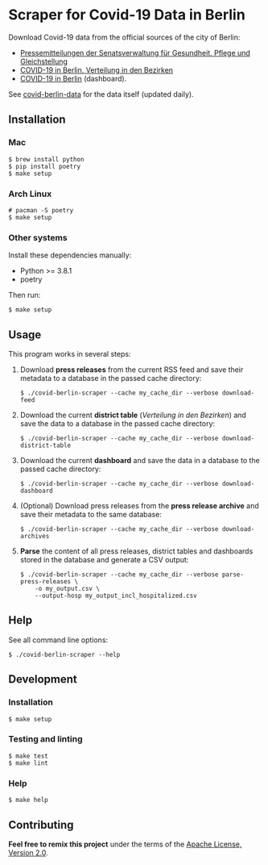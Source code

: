 # Scraper for Covid-19 Data in Berlin

Download Covid-19 data from the official sources of the city of Berlin:

- [Pressemitteilungen der Senatsverwaltung für Gesundheit, Pflege und
  Gleichstellung](https://www.berlin.de/sen/gpg/service/presse/2020/)
- [COVID-19 in Berlin, Verteilung in den
  Bezirken](https://www.berlin.de/lageso/gesundheit/infektionsepidemiologie-infektionsschutz/corona/tabelle-bezirke/)
- [COVID-19 in
  Berlin](https://www.berlin.de/corona/lagebericht/desktop/corona.html)
  (dashboard).

See [covid-berlin-data](https://www.github.com/jakubvalenta/covid-berlin-data)
for the data itself (updated daily).

## Installation

### Mac

``` shell
$ brew install python
$ pip install poetry
$ make setup
```

### Arch Linux

``` shell
# pacman -S poetry
$ make setup
```

### Other systems

Install these dependencies manually:

- Python >= 3.8.1
- poetry

Then run:

``` shell
$ make setup
```

## Usage

This program works in several steps:

1. Download **press releases** from the current RSS feed and save their metadata
   to a database in the passed cache directory:

    ``` shell
    $ ./covid-berlin-scraper --cache my_cache_dir --verbose download-feed
    ```

2. Download the current **district table** (_Verteilung in den Bezirken_) and
   save the data to a database in the passed cache directory:

    ``` shell
    $ ./covid-berlin-scraper --cache my_cache_dir --verbose download-district-table
    ```

3. Download the current **dashboard** and save the data in a database to the
   passed cache directory:

    ``` shell
    $ ./covid-berlin-scraper --cache my_cache_dir --verbose download-dashboard
    ```

4. (Optional) Download press releases from the **press release archive** and
   save their metadata to the same database:

    ``` shell
    $ ./covid-berlin-scraper --cache my_cache_dir --verbose download-archives
    ```

3. **Parse** the content of all press releases, district tables and dashboards
   stored in the database and generate a CSV output:

    ``` shell
    $ ./covid-berlin-scraper --cache my_cache_dir --verbose parse-press-releases \
        -o my_output.csv \
        --output-hosp my_output_incl_hospitalized.csv
    ```

## Help

See all command line options:

``` shell
$ ./covid-berlin-scraper --help
```

## Development

### Installation

``` shell
$ make setup
```

### Testing and linting

``` shell
$ make test
$ make lint
```

### Help

``` shell
$ make help
```

## Contributing

__Feel free to remix this project__ under the terms of the [Apache License,
Version 2.0](http://www.apache.org/licenses/LICENSE-2.0).
